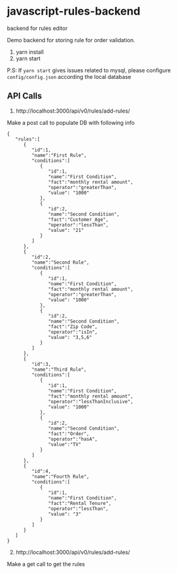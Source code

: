 # javascript-rules-backend
backend for rules editor

Demo backend for storing rule for order validation.

1. yarn install
2. yarn start


P.S: If `yarn start` gives issues related to mysql, please configure `config/config.json`
according the local database


## API Calls

1. http://localhost:3000/api/v0/rules/add-rules/

Make a post call to populate DB with following info

```
{
   "rules":[
      {
         "id":1,
         "name":"First Rule",
         "conditions":[
            {
               "id":1,
               "name":"First Condition",
               "fact":"monthly rental amount",
               "operator":"greaterThan",
               "value": "1000"
            },
            {
               "id":2,
               "name":"Second Condition",
               "fact":"Customer Age",
               "operator":"lessThan",
               "value": "21"
            }
         ]
      },
      {
         "id":2,
         "name":"Second Rule",
         "conditions":[
            {
               "id":1,
               "name":"First Condition",
               "fact":"monthly rental amount",
               "operator":"greaterThan",
               "value": "1000"
            },
            {
               "id":2,
               "name":"Second Condition",
               "fact":"Zip Code",
               "operator":"isIn",
               "value": "3,5,6"
            }
         ]
      },
      {
         "id":3,
         "name":"Third Rule",
         "conditions":[
            {
               "id":1,
               "name":"First Condition",
               "fact":"monthly rental amount",
               "operator":"lessThanInclusive",
               "value": "1000"
            },
            {
               "id":2,
               "name":"Second Condition",
               "fact":"Order",
               "operator":"hasA",
               "value":"TV"
            }
         ]
      },
      {
         "id":4,
         "name":"Fourth Rule",
         "conditions":[
            {
               "id":1,
               "name":"First Condition",
               "fact":"Rental Tenure",
               "operator":"lessThan",
               "value": "3"
            }
         ]
      }
   ]
}
```


2. http://localhost:3000/api/v0/rules/add-rules/

Make a get call to get the rules
